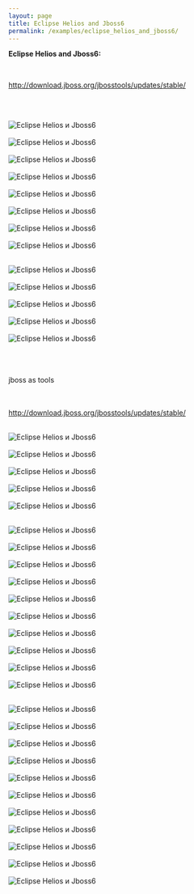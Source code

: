 ```yaml
---
layout: page
title: Eclipse Helios and Jboss6
permalink: /examples/eclipse_helios_and_jboss6/
---
```



<strong>Eclipse Helios and Jboss6:</strong>

<br/>

http://download.jboss.org/jbosstools/updates/stable/

<br/><br/>

<img src="http://files.javadev.org/eclipse/eclipse_helios_and_jboss6/eclipse_helios_and_jboss6_01.png" border="0" alt="Eclipse Helios и Jboss6"><br/><br/>
<img src="http://files.javadev.org/eclipse/eclipse_helios_and_jboss6/eclipse_helios_and_jboss6_02.png" border="0" alt="Eclipse Helios и Jboss6"><br/><br/>
<img src="http://files.javadev.org/eclipse/eclipse_helios_and_jboss6/eclipse_helios_and_jboss6_03.png" border="0" alt="Eclipse Helios и Jboss6"><br/><br/>
<img src="http://files.javadev.org/eclipse/eclipse_helios_and_jboss6/eclipse_helios_and_jboss6_04.png" border="0" alt="Eclipse Helios и Jboss6"><br/><br/>
<img src="http://files.javadev.org/eclipse/eclipse_helios_and_jboss6/eclipse_helios_and_jboss6_05.png" border="0" alt="Eclipse Helios и Jboss6"><br/><br/>
<img src="http://files.javadev.org/eclipse/eclipse_helios_and_jboss6/eclipse_helios_and_jboss6_06.png" border="0" alt="Eclipse Helios и Jboss6"><br/><br/>
<img src="http://files.javadev.org/eclipse/eclipse_helios_and_jboss6/eclipse_helios_and_jboss6_08.png" border="0" alt="Eclipse Helios и Jboss6"><br/><br/>
<img src="http://files.javadev.org/eclipse/eclipse_helios_and_jboss6/eclipse_helios_and_jboss6_09.png" border="0" alt="Eclipse Helios и Jboss6"><br/><br/>

<img src="http://files.javadev.org/eclipse/eclipse_helios_and_jboss6/eclipse_helios_and_jboss6_10.png" border="0" alt="Eclipse Helios и Jboss6"><br/><br/>
<img src="http://files.javadev.org/eclipse/eclipse_helios_and_jboss6/eclipse_helios_and_jboss6_11.png" border="0" alt="Eclipse Helios и Jboss6"><br/><br/>
<img src="http://files.javadev.org/eclipse/eclipse_helios_and_jboss6/eclipse_helios_and_jboss6_12.png" border="0" alt="Eclipse Helios и Jboss6"><br/><br/>
<img src="http://files.javadev.org/eclipse/eclipse_helios_and_jboss6/eclipse_helios_and_jboss6_13.png" border="0" alt="Eclipse Helios и Jboss6"><br/><br/>
<img src="http://files.javadev.org/eclipse/eclipse_helios_and_jboss6/eclipse_helios_and_jboss6_14.png" border="0" alt="Eclipse Helios и Jboss6"><br/><br/>

<br/><br/>
jboss as tools


<br/><br/>
http://download.jboss.org/jbosstools/updates/stable/
<br/><br/>

<img src="http://files.javadev.org/eclipse/eclipse_helios_and_jboss6/eclipse_helios_and_jboss6_15.png" border="0" alt="Eclipse Helios и Jboss6"><br/><br/>
<img src="http://files.javadev.org/eclipse/eclipse_helios_and_jboss6/eclipse_helios_and_jboss6_16.png" border="0" alt="Eclipse Helios и Jboss6"><br/><br/>
<img src="http://files.javadev.org/eclipse/eclipse_helios_and_jboss6/eclipse_helios_and_jboss6_17.png" border="0" alt="Eclipse Helios и Jboss6"><br/><br/>
<img src="http://files.javadev.org/eclipse/eclipse_helios_and_jboss6/eclipse_helios_and_jboss6_18.png" border="0" alt="Eclipse Helios и Jboss6"><br/><br/>
<img src="http://files.javadev.org/eclipse/eclipse_helios_and_jboss6/eclipse_helios_and_jboss6_19.png" border="0" alt="Eclipse Helios и Jboss6"><br/><br/>


<img src="http://files.javadev.org/eclipse/eclipse_helios_and_jboss6/eclipse_helios_and_jboss6_20.png" border="0" alt="Eclipse Helios и Jboss6"><br/><br/>
<img src="http://files.javadev.org/eclipse/eclipse_helios_and_jboss6/eclipse_helios_and_jboss6_21.png" border="0" alt="Eclipse Helios и Jboss6"><br/><br/>
<img src="http://files.javadev.org/eclipse/eclipse_helios_and_jboss6/eclipse_helios_and_jboss6_22.png" border="0" alt="Eclipse Helios и Jboss6"><br/><br/>
<img src="http://files.javadev.org/eclipse/eclipse_helios_and_jboss6/eclipse_helios_and_jboss6_23.png" border="0" alt="Eclipse Helios и Jboss6"><br/><br/>
<img src="http://files.javadev.org/eclipse/eclipse_helios_and_jboss6/eclipse_helios_and_jboss6_24.png" border="0" alt="Eclipse Helios и Jboss6"><br/><br/>
<img src="http://files.javadev.org/eclipse/eclipse_helios_and_jboss6/eclipse_helios_and_jboss6_25.png" border="0" alt="Eclipse Helios и Jboss6"><br/><br/>
<img src="http://files.javadev.org/eclipse/eclipse_helios_and_jboss6/eclipse_helios_and_jboss6_26.png" border="0" alt="Eclipse Helios и Jboss6"><br/><br/>
<img src="http://files.javadev.org/eclipse/eclipse_helios_and_jboss6/eclipse_helios_and_jboss6_27.png" border="0" alt="Eclipse Helios и Jboss6"><br/><br/>
<img src="http://files.javadev.org/eclipse/eclipse_helios_and_jboss6/eclipse_helios_and_jboss6_28.png" border="0" alt="Eclipse Helios и Jboss6"><br/><br/>
<img src="http://files.javadev.org/eclipse/eclipse_helios_and_jboss6/eclipse_helios_and_jboss6_29.png" border="0" alt="Eclipse Helios и Jboss6"><br/><br/>


<img src="http://files.javadev.org/eclipse/eclipse_helios_and_jboss6/eclipse_helios_and_jboss6_30.png" border="0" alt="Eclipse Helios и Jboss6"><br/><br/>
<img src="http://files.javadev.org/eclipse/eclipse_helios_and_jboss6/eclipse_helios_and_jboss6_31.png" border="0" alt="Eclipse Helios и Jboss6"><br/><br/>
<img src="http://files.javadev.org/eclipse/eclipse_helios_and_jboss6/eclipse_helios_and_jboss6_32.png" border="0" alt="Eclipse Helios и Jboss6"><br/><br/>
<img src="http://files.javadev.org/eclipse/eclipse_helios_and_jboss6/eclipse_helios_and_jboss6_33.png" border="0" alt="Eclipse Helios и Jboss6"><br/><br/>
<img src="http://files.javadev.org/eclipse/eclipse_helios_and_jboss6/eclipse_helios_and_jboss6_34.png" border="0" alt="Eclipse Helios и Jboss6"><br/><br/>
<img src="http://files.javadev.org/eclipse/eclipse_helios_and_jboss6/eclipse_helios_and_jboss6_35.png" border="0" alt="Eclipse Helios и Jboss6"><br/><br/>
<img src="http://files.javadev.org/eclipse/eclipse_helios_and_jboss6/eclipse_helios_and_jboss6_36.png" border="0" alt="Eclipse Helios и Jboss6"><br/><br/>
<img src="http://files.javadev.org/eclipse/eclipse_helios_and_jboss6/eclipse_helios_and_jboss6_37.png" border="0" alt="Eclipse Helios и Jboss6"><br/><br/>
<img src="http://files.javadev.org/eclipse/eclipse_helios_and_jboss6/eclipse_helios_and_jboss6_38.png" border="0" alt="Eclipse Helios и Jboss6"><br/><br/>
<img src="http://files.javadev.org/eclipse/eclipse_helios_and_jboss6/eclipse_helios_and_jboss6_39.png" border="0" alt="Eclipse Helios и Jboss6"><br/><br/>
<img src="http://files.javadev.org/eclipse/eclipse_helios_and_jboss6/eclipse_helios_and_jboss6_40.png" border="0" alt="Eclipse Helios и Jboss6">
